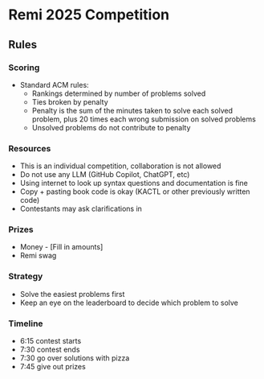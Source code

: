 # Remi 2025 Competition

## Rules

### Scoring
- Standard ACM rules:
  - Rankings determined by number of problems solved
  - Ties broken by penalty
  - Penalty is the sum of the minutes taken to solve each solved problem, plus 20 times each wrong submission on solved problems
  - Unsolved problems do not contribute to penalty

### Resources
- This is an individual competition, collaboration is not allowed
- Do not use any LLM (GitHub Copilot, ChatGPT, etc)
- Using internet to look up syntax questions and documentation is fine
- Copy + pasting book code is okay (KACTL or other previously written code)
- Contestants may ask clarifications in

### Prizes
- Money - [Fill in amounts]
- Remi swag

### Strategy
- Solve the easiest problems first
- Keep an eye on the leaderboard to decide which problem to solve

### Timeline
- 6:15 contest starts
- 7:30 contest ends
- 7:30 go over solutions with pizza
- 7:45 give out prizes
